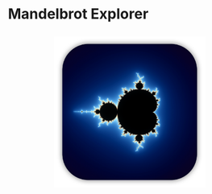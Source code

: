 # <p align="center">Mandelbrot Explorer</p>

<img align="right" width="300" height="300" src="https://github.com/JackGannonUK/Mandelbrot-UnityApp/blob/main/assets/mlogo.png">
